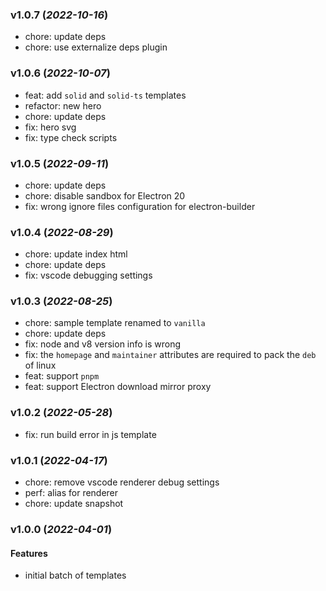### v1.0.7 (_2022-10-16_)

- chore: update deps
- chore: use externalize deps plugin

### v1.0.6 (_2022-10-07_)

- feat: add `solid` and `solid-ts` templates
- refactor: new hero
- chore: update deps
- fix: hero svg
- fix: type check scripts

### v1.0.5 (_2022-09-11_)

- chore: update deps
- chore: disable sandbox for Electron 20
- fix: wrong ignore files configuration for electron-builder

### v1.0.4 (_2022-08-29_)

- chore: update index html
- chore: update deps
- fix: vscode debugging settings

### v1.0.3 (_2022-08-25_)

- chore: sample template renamed to `vanilla`
- chore: update deps
- fix: node and v8 version info is wrong
- fix: the `homepage` and `maintainer` attributes are required to pack the `deb` of linux
- feat: support `pnpm`
- feat: support Electron download mirror proxy

### v1.0.2 (_2022-05-28_)

- fix: run build error in js template

### v1.0.1 (_2022-04-17_)

- chore: remove vscode renderer debug settings
- perf: alias for renderer
- chore: update snapshot

### v1.0.0 (_2022-04-01_)

#### Features

- initial batch of templates
